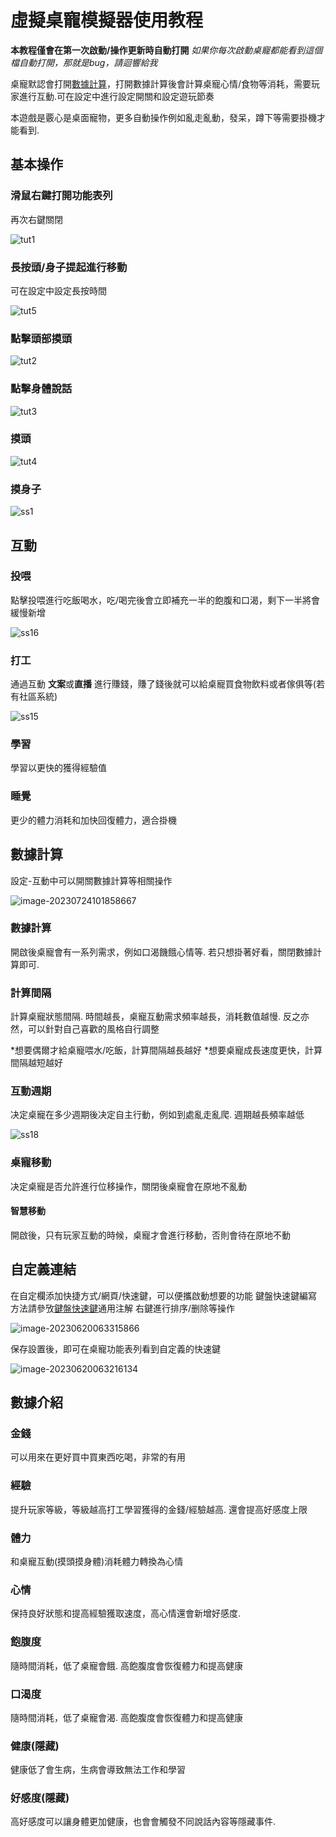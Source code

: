 #  虛擬桌寵模擬器使用教程

**本教程僅會在第一次啟動/操作更新時自動打開** *如果你每次啟動桌寵都能看到這個檔自動打開，那就是bug，請迴響給我*

桌寵默認會打開[數據計算](#數據計算)，打開數據計算後會計算桌寵心情/食物等消耗，需要玩家進行互動.可在設定中進行設定開關和設定遊玩節奏

本遊戲是覈心是桌面寵物，更多自動操作例如亂走亂動，發呆，蹲下等需要掛機才能看到.

##  基本操作

### 滑鼠右鍵打開功能表列

再次右鍵關閉

![tut1](Tutorial.assets/tut1.gif)

### 長按頭/身子提起進行移動

可在設定中設定長按時間

![tut5](Tutorial.assets/tut5.gif)

### 點擊頭部摸頭

![tut2](Tutorial.assets/tut2.gif)

### 點擊身體說話

![tut3](Tutorial.assets/tut3.gif)

### 摸頭

![tut4](Tutorial.assets/tut4.gif)

### 摸身子

![ss1](Tutorial.assets/ss1.gif)

## 互動

### 投喂

點擊投喂進行吃飯喝水，吃/喝完後會立即補充一半的飽腹和口渴，剩下一半將會緩慢新增

![ss16](Tutorial.assets/ss16.gif)

### 打工

通過互動 **文案**或**直播** 進行賺錢，賺了錢後就可以給桌寵買食物飲料或者傢俱等(若有社區系統)

![ss15](Tutorial.assets/ss15.gif)

### 學習

學習以更快的獲得經驗值

### 睡覺

更少的體力消耗和加快回復體力，適合掛機

## 數據計算

設定-互動中可以開關數據計算等相關操作

![image-20230724101858667](Tutorial.assets/image-20230724101858667.png)

### 數據計算

開啟後桌寵會有一系列需求，例如口渴饑餓心情等. 若只想掛著好看，關閉數據計算即可.

### 計算間隔

計算桌寵狀態間隔. 時間越長，桌寵互動需求頻率越長，消耗數值越慢. 反之亦然，可以針對自己喜歡的風格自行調整

*想要偶爾才給桌寵喂水/吃飯，計算間隔越長越好
*想要桌寵成長速度更快，計算間隔越短越好

### 互動週期

决定桌寵在多少週期後决定自主行動，例如到處亂走亂爬. 週期越長頻率越低

![ss18](Tutorial.assets/ss18.gif)

### 桌寵移動

决定桌寵是否允許進行位移操作，關閉後桌寵會在原地不亂動

#### 智慧移動

開啟後，只有玩家互動的時候，桌寵才會進行移動，否則會待在原地不動

## 自定義連結

在自定欄添加快捷方式/網頁/快速鍵，可以便攜啟動想要的功能
鍵盤快速鍵編寫方法請參攷[鍵盤快速鍵]( https://www.exlb.net/SendKeys )通用注解
右鍵進行排序/删除等操作

![image-20230620063315866](Tutorial.assets/image-20230620063315866.png)

保存設置後，即可在桌寵功能表列看到自定義的快速鍵

![image-20230620063216134](Tutorial.assets/image-20230620063216134.png)

## 數據介紹

### 金錢

可以用來在更好買中買東西吃喝，非常的有用

### 經驗

提升玩家等級，等級越高打工學習獲得的金錢/經驗越高. 還會提高好感度上限

### 體力

和桌寵互動(摸頭摸身體)消耗體力轉換為心情

### 心情

保持良好狀態和提高經驗獲取速度，高心情還會新增好感度.

### 飽腹度

隨時間消耗，低了桌寵會餓. 高飽腹度會恢復體力和提高健康

### 口渴度

隨時間消耗，低了桌寵會渴. 高飽腹度會恢復體力和提高健康

### 健康(隱藏)

健康低了會生病，生病會導致無法工作和學習

### 好感度(隱藏)

高好感度可以讓身體更加健康，也會會觸發不同說話內容等隱藏事件.
